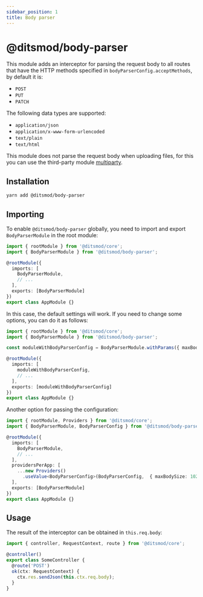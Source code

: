 ```yaml
---
sidebar_position: 1
title: Body parser
---
```


# @ditsmod/body-parser

This module adds an interceptor for parsing the request body to all routes that have the HTTP methods specified in `bodyParserConfig.acceptMethods`, by default it is:

- `POST`
- `PUT`
- `PATCH`

The following data types are supported:

- `application/json`
- `application/x-www-form-urlencoded`
- `text/plain`
- `text/html`

This module does not parse the request body when uploading files, for this you can use the third-party module [multiparty][2].

## Installation

```bash
yarn add @ditsmod/body-parser
```

## Importing

To enable `@ditsmod/body-parser` globally, you need to import and export `BodyParserModule` in the root module:

```ts
import { rootModule } from '@ditsmod/core';
import { BodyParserModule } from '@ditsmod/body-parser';

@rootModule({
  imports: [
    BodyParserModule,
    // ...
  ],
  exports: [BodyParserModule]
})
export class AppModule {}
```

In this case, the default settings will work. If you need to change some options, you can do it as follows:

```ts
import { rootModule } from '@ditsmod/core';
import { BodyParserModule } from '@ditsmod/body-parser';

const moduleWithBodyParserConfig = BodyParserModule.withParams({ maxBodySize: 1024 * 1024 });

@rootModule({
  imports: [
    moduleWithBodyParserConfig,
    // ...
  ],
  exports: [moduleWithBodyParserConfig]
})
export class AppModule {}
```

Another option for passing the configuration:

```ts
import { rootModule, Providers } from '@ditsmod/core';
import { BodyParserModule, BodyParserConfig } from '@ditsmod/body-parser';

@rootModule({
  imports: [
    BodyParserModule,
    // ...
  ],
  providersPerApp: [
    ...new Providers()
      .useValue<BodyParserConfig>(BodyParserConfig,  { maxBodySize: 1024*1024 })
  ],
  exports: [BodyParserModule]
})
export class AppModule {}
```

## Usage

The result of the interceptor can be obtained in `this.req.body`:

```ts
import { controller, RequestContext, route } from '@ditsmod/core';

@controller()
export class SomeController {
  @route('POST')
  ok(ctx: RequestContext) {
    ctx.res.sendJson(this.ctx.req.body);
  }
}
```



[1]: https://github.com/ditsmod/ditsmod/tree/main/examples/06-body-parser
[2]: https://www.npmjs.com/package/@ts-stack/multiparty
